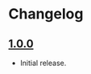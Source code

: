 # Changelog

## [1.0.0]

- Initial release.

[1.0.0]: https://github.com/4ops/terraform-digitalocean-ethereum-parity/releases/tag/v1.0.0
[changelog]: https://github.com/4ops/terraform-digitalocean-ethereum-parity/blob/master/CHANGELOG.md
